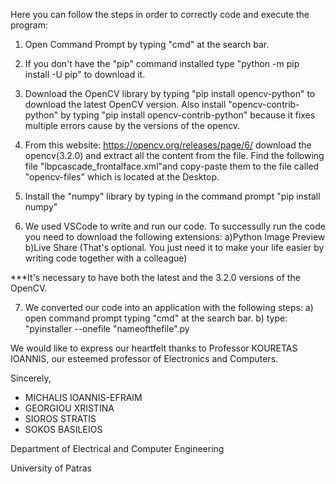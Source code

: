 Here you can follow the steps in order to correctly code and execute the program:

1) Open Command Prompt by typing "cmd" at the search bar.

2) If you don't have the "pip" command installed type "python -m pip install -U pip" to download it.

3) Download the OpenCV library by typing "pip install opencv-python" to download the latest OpenCV version. Also install "opencv-contrib-python" by typing "pip install opencv-contrib-python"
   because it fixes multiple errors cause by the versions of the opencv.

4) From this website: https://opencv.org/releases/page/6/ download the opencv(3.2.0) and extract all the content from the file. Find the following file "lbpcascade_frontalface.xml"and copy-paste them
	to the file called "opencv-files" which is located at the Desktop.

5) Install the "numpy" library by typing in the command prompt "pip install numpy"

6) We used VSCode to write and run our code. To successully run the code you need to download the following extensions:
   a)Python Image Preview
   b)Live Share (That's optional. You just need it to make your life easier by writing code together with a colleague)

***It's necessary to have both the latest and the 3.2.0 versions of the OpenCV.

7) We converted our code into an application with the following steps:
   a) open command prompt typing "cmd" at the search bar.
   b) type: "pyinstaller --onefile "nameofthefile".py
   
  
We would like to express our heartfelt thanks to Professor KOURETAS IOANNIS, our esteemed professor of Electronics and Computers.

Sincerely,

- MICHALIS IOANNIS-EFRAIM
- GEORGIOU XRISTINA
- SIOROS STRATIS
- SOKOS BASILEIOS

Department of Electrical and Computer Engineering          

University of Patras
